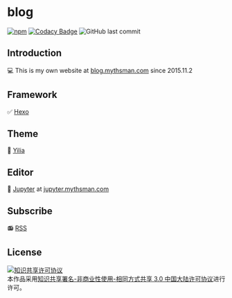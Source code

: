# blog

[![npm](https://img.shields.io/npm/v/npm.svg)](https://nodejs.org/en/)
[![Codacy Badge](https://api.codacy.com/project/badge/Grade/a1312f17e6664b81b84741069db2d94d)](https://www.codacy.com/app/mythsman/blog?utm_source=github.com&amp;utm_medium=referral&amp;utm_content=mythsman/blog&amp;utm_campaign=Badge_Grade)
![GitHub last commit](https://img.shields.io/github/last-commit/google/skia.svg)

## Introduction
:computer: This is my own website at [blog.mythsman.com](https://blog.mythsman.com) since 2015.11.2 

## Framework
:white_check_mark: [Hexo](https://github.com/hexojs/hexo)

## Theme
:palm_tree: [Yilia](https://github.com/litten/hexo-theme-yilia)

## Editor
:pencil: [Jupyter](https://github.com/jupyter/notebook) at [jupyter.mythsman.com](http://jupyter.mythsman.com)
 
## Subscribe
:radio: [RSS](https://blog.mythsman.com/atom.xml)

## License
<a rel="license" href="http://creativecommons.org/licenses/by-nc-sa/3.0/cn/"><img alt="知识共享许可协议" style="border-width:0" src="https://i.creativecommons.org/l/by-nc-sa/3.0/cn/88x31.png" /></a><br />本作品采用<a rel="license" href="http://creativecommons.org/licenses/by-nc-sa/3.0/cn/">知识共享署名-非商业性使用-相同方式共享 3.0 中国大陆许可协议</a>进行许可。
